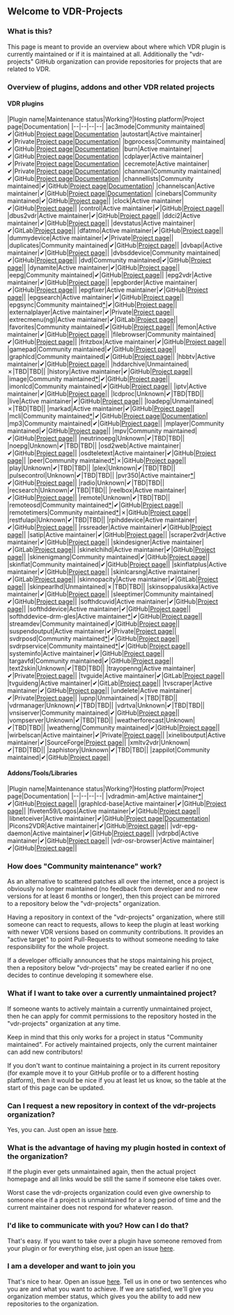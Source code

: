 ## Welcome to VDR-Projects

### What is this?

This page is meant to provide an overview about where which VDR plugin is currently maintained or if it is maintained at all. Additionally the "vdr-projects" GitHub organization can provide repositories for projects that are related to VDR.

### Overview of plugins, addons and other VDR related projects

#### VDR plugins

|Plugin name|Maintenance status|Working?|Hosting platform|Project page|Documentation|
|--|--|--|--|
|ac3mode|Community maintained|✔|GitHub|[Project page](https://github.com/vdr-projects/vdr-plugin-ac3mode)|[Documentation](https://github.com/vdr-projects/vdr-plugin-ac3mode/wiki)
|autostart|Active maintainer|✔|Private|[Project page](https://www.uli-eckhardt.de/vdr/autostart.en.shtml)|[Documentation](https://www.uli-eckhardt.de/vdr/autostart.en.shtml)|
|bgprocess|Community maintained|✔|GitHub|[Project page](https://github.com/vdr-projects/vdr-plugin-bgprocess)|[Documentation](https://github.com/vdr-projects/vdr-plugin-bgprocess/wiki)|
|burn|Active maintainer|✔|GitHub|[Project page](https://github.com/FireFlyVDR/vdr-plugin-burn)|[Documentation](https://github.com/FireFlyVDR/vdr-plugin-burn/blob/main/README)|
|cdplayer|Active maintainer|✔|Private|[Project page](https://uli-eckhardt.de/vdr/cdplayer.en.shtml)|[Documentation](https://uli-eckhardt.de/vdr/cdplayer.en.shtml)|
|cecremote|Active maintainer|✔|Private|[Project page](https://uli-eckhardt.de/vdr/cec.en.shtml)|[Documentation](https://uli-eckhardt.de/vdr/cec.en.shtml)|
|chanman|Community maintained|✔|GitHub|[Project page](https://github.com/vdr-projects/vdr-plugin-chanman)|[Documentation](https://github.com/vdr-projects/vdr-plugin-chanman/wiki)|
|channellists|Community maintained|✔|GitHub|[Project page](https://github.com/vdr-projects/vdr-plugin-channellists)|[Documentation](https://github.com/vdr-projects/vdr-plugin-channellists/wiki)|
|channelscan|Active maintainer|✔|GitHub|[Project page](https://github.com/ua0lnj/vdr-plugin-channelscan)|[Documentation](https://github.com/ua0lnj/vdr-plugin-channelscan/blob/master/README)|
|cinebars|Community maintained|✔|GitHub|[Project page](https://github.com/vdr-projects/vdr-plugin-cinebars)||
|clock|Active maintainer|✔|GitHub|[Project page](https://github.com/madmartin/vdr-clock)||
|control|Active maintainer|✔|GitHub|[Project page](https://github.com/wirbel-at-vdr-portal/vdr-plugin-control)||
|dbus2vdr|Active maintainer|✔|GitHub|[Project page](https://github.com/flensrocker/vdr-plugin-dbus2vdr)||
|ddci2|Active maintainer|✔|GitHub|[Project page](https://github.com/jasmin-j/vdr-plugin-ddci2)||
|devstatus|Active maintainer|✔|GitLab|[Project page](https://gitlab.com/kamel5/devstatus)||
|dfatmo|Active maintainer|✔|GitHub|[Project page](https://github.com/durchflieger/dfatmo)||
|dummydevice|Active maintainer|✔|Private|[Project page](http://phivdr.dyndns.org/vdr/vdr-dummydevice/)||
|duplicates|Community maintained|✔|GitHub|[Project page](https://github.com/vdr-projects/vdr-plugin-duplicates)||
|dvbapi|Active maintainer|✔|GitHub|[Project page](https://github.com/manio/vdr-plugin-dvbapi)||
|dvbsddevice|Community maintained|✔|GitHub|[Project page](https://github.com/vdr-projects/vdr-plugin-dvbsddevice)||
|dvd|Community maintained|✔|GitHub|[Project page](https://github.com/vdr-projects/vdr-plugin-dvd)||
|dynamite|Active maintainer|✔|GitHub|[Project page](https://github.com/MarkusEh/vdr-plugin-dynamite)||
|eepg|Community maintained|✔|GitHub|[Project page](https://github.com/vdr-projects/vdr-plugin-eepg)||
|epg2vdr|Active maintainer|✔|GitHub|[Project page](https://github.com/horchi/vdr-plugin-epg2vdr)||
|epgborder|Active maintainer|✔|GitHub|[Project page](https://github.com/M-Reimer/vdr-plugin-epgborder)||
|epgfixer|Active maintainer|✔|GitHub|[Project page](https://github.com/vdr-projects/vdr-plugin-epgfixer)||
|epgsearch|Active maintainer|✔|GitHub|[Project page](https://github.com/vdr-projects/vdr-plugin-epgsearch)||
|epgsync|Community maintained[*](https://www.vdr-portal.de/forum/index.php?thread/134129-https-github-com-vdr-projects-teilweise-wiederbelebt/&postID=1347159#post1347159)|✔|GitHub|[Project page](https://github.com/vdr-projects/vdr-plugin-epgsync)||
|externalplayer|Active maintainer|✔|Private|[Project page](https://www.uli-eckhardt.de/vdr/external.en.shtml)||
|extrecmenu(ng)|Active maintainer|✔|GitLab|[Project page](https://gitlab.com/kamel5/extrecmenung)||
|favorites|Community maintained|✔|GitHub|[Project page](https://github.com/vdr-projects/vdr-plugin-favorites)||
|femon|Active maintainer|✔|GitHub|[Project page](https://github.com/rofafor/vdr-plugin-femon)||
|filebrowser|Community maintained|✔|GitHub|[Project page](https://github.com/vdr-projects/vdr-plugin-filebrowser)||
|fritzbox|Active maintainer|✔|GitHub|[Project page](https://github.com/jowi24/vdr-fritz)||
|gamepad|Community maintained|✔|GitHub|[Project page](https://github.com/vdr-projects/vdr-plugin-gamepad)||
|graphlcd|Community maintained|✔|GitHub|[Project page](https://github.com/vdr-projects/vdr-plugin-graphlcd)||
|hbbtv|Active maintainer|✔|GitHub|[Project page](https://github.com/Zabrimus/vdr-plugin-hbbtv)||
|hddarchive|Unmaintained|✗|TBD|TBD||
|history|Active maintainer|✔|GitHub|[Project page](https://github.com/vdr-projects/vdr-plugin-history)||
|image|Community maintained[*](https://github.com/vdr-projects/vdr-plugin-image/issues/1#issuecomment-1200418878)|✔|GitHub|[Project page](https://github.com/vdr-projects/vdr-plugin-image)||
|imonlcd|Community maintained|✔|GitHub|[Project page](https://github.com/vdr-projects/vdr-plugin-imonlcd)||
|iptv|Active maintainer|✔|GitHub|[Project page](https://github.com/rofafor/vdr-plugin-iptv)||
|lcdproc|Unknown|✔|TBD|TBD||
|live|Active maintainer|✔|GitHub|[Project page](https://github.com/MarkusEh/vdr-plugin-live)||
|loadepg|Unmaintained|✗|TBD|TBD||
|markad|Active maintainer|✔|GitHub|[Project page](https://github.com/kfb77/vdr-plugin-markad)||
|mcli|Community maintained[*](https://github.com/vdr-projects/vdr-plugin-mcli/pull/1#issuecomment-765527863)|✔|GitHub|[Project page](https://github.com/vdr-projects/vdr-plugin-mcli)|[Documentation](https://github.com/kfb77/vdr-plugin-markad/wiki)|
|mp3|Community maintained|✔|GitHub|[Project page](https://github.com/vdr-projects/vdr-plugin-mp3)||
|mplayer|Community maintained|✔|GitHub|[Project page](https://github.com/vdr-projects/vdr-plugin-mp3)||
|mpv|Community maintained|✔|GitHub|[Project page](https://github.com/vdr-projects/vdr-plugin-mpv)||
|neutrinoepg|Unknown|✔|TBD|TBD||
|noepg|Unknown|✔|TBD|TBD||
|osd2web|Active maintainer|✔|GitHub|[Project page](https://github.com/horchi/vdr-plugin-osd2web)||
|osdteletext|Active maintainer|✔|GitHub|[Project page](https://github.com/vdr-projects/vdr-plugin-osdteletext)||
|peer|Community maintained[*](https://www.vdr-portal.de/forum/index.php?thread/134129-https-github-com-vdr-projects-teilweise-wiederbelebt/&postID=1347159#post1347159)|✗|GitHub|[Project page](https://github.com/vdr-projects/vdr-plugin-peer)||
|play|Unknown|✔|TBD|TBD||
|plex|Unknown|✔|TBD|TBD||
|pulsecontrol|Unknown|✔|TBD|TBD||
|pvr350|Active maintainer[*](https://github.com/vdr-projects/vdr-projects.github.io/issues/15#issuecomment-1407390635)|✔|GitHub|[Project page](https://github.com/vdr-projects/vdr-plugin-pvr350)||
|radio|Unknown|✔|TBD|TBD||
|recsearch|Unknown|✔|TBD|TBD||
|reelbox|Active maintainer|✔|GitHub|[Project page](https://github.com/pbiering/vdr-plugin-reelbox)||
|remote|Unknown|✔|TBD|TBD||
|remoteosd|Community maintained[*](https://www.vdr-portal.de/forum/index.php?thread/134129-https-github-com-vdr-projects-teilweise-wiederbelebt/&postID=1347159#post1347159)|✔|GitHub|[Project page](https://github.com/vdr-projects/vdr-plugin-remoteosd)||
|remotetimers|Community maintained[*](https://www.vdr-portal.de/forum/index.php?thread/134129-https-github-com-vdr-projects-teilweise-wiederbelebt/&postID=1347159#post1347159)|✗|GitHub|[Project page](https://github.com/vdr-projects/vdr-plugin-remotetimers)||
|restfulapi|Unknown|✔|TBD|TBD||
|rpihddevice|Active maintainer|✔|GitHub|[Project page](https://github.com/reufer/rpihddevice)||
|rssreader|Active maintainer|✔|GitHub|[Project page](https://github.com/rofafor/vdr-plugin-rssreader)||
|satip|Active maintainer|✔|GitHub|[Project page](https://github.com/rofafor/vdr-plugin-satip)||
|scraper2vdr|Active maintainer|✔|GitHub|[Project page](https://github.com/horchi/scraper2vdr)||
|skindesigner|Active maintainer|✔|GitLab|[Project page](https://gitlab.com/kamel5/skindesigner)||
|skinelchihd|Active maintainer|✔|GitHub|[Project page](https://github.com/FireFlyVDR/vdr-plugin-skinelchihd)||
|skinenigmang|Community maintained|✔|GitHub|[Project page](https://github.com/vdr-projects/vdr-plugin-skinenigmang)||
|skinflat|Community maintained|✔|GitHub|[Project page](https://github.com/vdr-projects/vdr-plugin-skinflat)||
|skinflatplus|Active maintainer|✔|GitHub|[Project page](https://github.com/MegaV0lt/vdr-plugin-skinflatplus)||
|skinlcarsng|Active maintainer|✔|GitLab|[Project page](https://gitlab.com/kamel5/skinlcarsng)||
|skinnopacity|Active maintainer|✔|GitLab|[Project page](https://gitlab.com/kamel5/SkinNopacity)||
|skinpearlhd|Unmaintained|✗|TBD|TBD||
|skinsoppalusikka|Active maintainer|✔|GitHub|[Project page](https://github.com/rofafor/vdr-plugin-skinsoppalusikka)||
|sleeptimer|Community maintained|✔|GitHub|[Project page](https://github.com/vdr-projects/vdr-plugin-sleeptimer)||
|softhdcuvid|Active maintainer|✔|GitHub|[Project page](https://github.com/jojo61/vdr-plugin-softhdcuvid)||
|softhddevice|Active maintainer|✔|GitHub|[Project page](https://github.com/ua0lnj/vdr-plugin-softhddevice)||
|softhddevice-drm-gles|Active maintainer[*](https://github.com/vdr-projects/vdr-projects.github.io/issues/19)|✔|GitHub|[Project page](https://github.com/rellla/vdr-plugin-softhddevice-drm-gles)||
|streamdev|Community maintained|✔|GitHub|[Project page](https://github.com/vdr-projects/vdr-plugin-streamdev)||
|suspendoutput|Active maintainer|✔|Private|[Project page](http://phivdr.dyndns.org/vdr/vdr-suspendoutput/)||
|svdrposd|Community maintained[*](https://www.vdr-portal.de/forum/index.php?thread/134129-https-github-com-vdr-projects-teilweise-wiederbelebt/&postID=1347159#post1347159)|✔|GitHub|[Project page](https://github.com/vdr-projects/vdr-plugin-svdrposd)||
|svdrpservice|Community maintained[*](https://www.vdr-portal.de/forum/index.php?thread/134129-https-github-com-vdr-projects-teilweise-wiederbelebt/&postID=1347159#post1347159)|✔|GitHub|[Project page](https://github.com/vdr-projects/vdr-plugin-svdrpservice)||
|systeminfo|Active maintainer|✔|GitHub|[Project page](https://github.com/FireFlyVDR/vdr-plugin-systeminfo)||
|targavfd|Community maintained|✔|GitHub|[Project page](https://github.com/vdr-projects/vdr-plugin-targavfd)||
|text2skin|Unknown|✔|TBD|TBD||
|trayopenng|Active maintainer|✔|Private|[Project page](https://uli-eckhardt.de/vdr/trayopenng.en.shtml)||
|tvguide|Active maintainer|✔|GitLab|[Project page](https://gitlab.com/kamel5/tvguide)||
|tvguideng|Active maintainer|✔|GitLab|[Project page](https://gitlab.com/kamel5/tvguideng)||
|tvscraper|Active maintainer|✔|GitHub|[Project page](https://github.com/MarkusEh/vdr-plugin-tvscraper)||
|undelete|Active maintainer|✔|Private|[Project page](http://phivdr.dyndns.org/vdr/vdr-undelete/)||
|upnp|Unmaintained|✗|TBD|TBD||
|vdrmanager|Unknown|✔|TBD|TBD||
|vdrtva|Unknown|✔|TBD|TBD||
|vnsiserver|Community maintained|✔|GitHub|[Project page](https://github.com/vdr-projects/vdr-plugin-vnsiserver)||
|vompserver|Unknown|✔|TBD|TBD||
|weatherforecast|Unknown|✔|TBD|TBD||
|weatherng|Community maintained|✔|GitHub|[Project page](https://github.com/vdr-projects/vdr-plugin-weatherng)||
|wirbelscan|Active maintainer|✔|Private|[Project page](https://www.gen2vdr.de/wirbel/wirbelscan/index2.html)||
|xineliboutput|Active maintainer|✔|SourceForge|[Project page](https://sourceforge.net/projects/xineliboutput/)||
|xmltv2vdr|Unknown|✔|TBD|TBD||
|zaphistory|Unknown|✔|TBD|TBD||
|zappilot|Community maintained|✔|GitHub|[Project page](https://github.com/vdr-projects/vdr-plugin-zappilot)||

#### Addons/Tools/Libraries

|Plugin name|Maintenance status|Working?|Hosting platform|Project page|Documentation|
|--|--|--|--|
|vdradmin-am|Active maintainer[*](https://github.com/vdr-projects/vdradmin-am/issues/1#issuecomment-1424003723)|✔|GitHub|[Project page](https://github.com/vdr-projects/vdradmin-am)||
|graphlcd-base|Active maintainer|✔|GitHub|[Project page](https://github.com/M-Reimer/graphlcd-base)||
|fiveten59/Logos|Active maintainer|✔|GitHub|[Project page](https://github.com/fiveten59/Logos)||
|libnetceiver|Active maintainer|✔|GitHub|[Project page](https://github.com/vdr-projects/libnetceiver)|[Documentation](https://github.com/vdr-projects/libnetceiver/wiki)|
|Picons2VDR|Active maintainer|✔|GitHub|[Project page](https://github.com/MegaV0lt/Picons2VDR)||
|vdr-epg-daemon|Active maintainer|✔|GitHub|[Project page](https://github.com/horchi/vdr-epg-daemon)||
|vdrpbd|Active maintainer|✔|GitHub|[Project page](https://github.com/M-Reimer/vdrpbd)||
|vdr-osr-browser|Active maintainer|✔|GitHub|[Project page](https://github.com/Zabrimus/vdr-osr-browser)||

### How does "Community maintenance" work?

As an alternative to scattered patches all over the internet, once a project is obviously no longer maintained (no feedback from developer and no new versions for at least 6 months or longer), then this project can be mirrored to a repository below the "vdr-projects" organization.

Having a repository in context of the "vdr-projects" organization, where still someone can react to requests, allows to keep the plugin at least working with newer VDR versions based on community contributions. It provides an "active target" to point Pull-Requests to without someone needing to take responsibility for the whole project.

If a developer officially announces that he stops maintaining his project, then a repository below "vdr-projects" may be created earlier if no one decides to continue developing it somewhere else.


### What if I want to take over a currently unmaintained project?

If someone wants to actively maintain a currently unmaintained project, then he can apply for commit permissions to the repository hosted in the "vdr-projects" organization at any time.

Keep in mind that this only works for a project in status "Community maintained". For actively maintained projects, only the current maintainer can add new contributors!

If you don't want to continue maintaining a project in its current repository (for example move it to your GitHub profile or to a different hosting platform), then it would be nice if you at least let us know, so the table at the start of this page can be updated.

### Can I request a new repository in context of the vdr-projects organization?

Yes, you can. Just open an issue [here](https://github.com/vdr-projects/vdr-projects.github.io/issues).

### What is the advantage of having my plugin hosted in context of the organization?

If the plugin ever gets unmaintained again, then the actual project homepage and all links would be still the same if someone else takes over.

Worst case the vdr-projects organization could even give ownership to someone else if a project is unmaintained for a long period of time and the current maintainer does not respond for whatever reason.

### I'd like to communicate with you? How can I do that?
That's easy. If you want to take over a plugin have someone removed from your plugin or for everything else, just open an issue [here](https://github.com/vdr-projects/vdr-projects.github.io/issues).

### I am a developer and want to join you
That's nice to hear. Open an issue [here](https://github.com/vdr-projects/vdr-projects.github.io/issues). Tell us in one or two sentences who you are and what you want to achieve. If we are satisfied, we'll give you organization member status, which gives you the ability to add new repositories to the organization.
